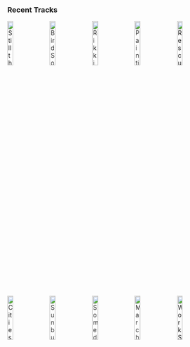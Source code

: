### Recent Tracks
[<img src='https://lastfm.freetls.fastly.net/i/u/300x300/90cee56abdea7f276e672ec502088977.png' width='16%' height='16%' alt='Still the One'>](https://www.last.fm/music/orleans/_/still%2bthe%2bone)&nbsp;&nbsp;&nbsp;&nbsp;[<img src='https://lastfm.freetls.fastly.net/i/u/300x300/0f04b67d5877a3c50877caf668062e8b.png' width='16%' height='16%' alt='Bird Song'>](https://www.last.fm/music/juniper%2bvale/_/bird%2bsong)&nbsp;&nbsp;&nbsp;&nbsp;[<img src='https://lastfm.freetls.fastly.net/i/u/300x300/c6ce2102cff33f954b3e7ef288a7c994.png' width='16%' height='16%' alt='Rikki Dont Lose That Number'>](https://www.last.fm/music/steely%2bdan/_/rikki%2bdon%2527t%2blose%2bthat%2bnumber)&nbsp;&nbsp;&nbsp;&nbsp;[<img src='https://lastfm.freetls.fastly.net/i/u/300x300/6e6f5d974dfea03c8e21668daa800cca.png' width='16%' height='16%' alt='Painting (Masterpiece)'>](https://www.last.fm/music/lewis%2bdel%2bmar/_/painting%2b%2528masterpiece%2529)&nbsp;&nbsp;&nbsp;&nbsp;[<img src='https://lastfm.freetls.fastly.net/i/u/300x300/4ab83b924d9f4b238ffe724169be899f.png' width='16%' height='16%' alt='Rescue'>](https://www.last.fm/music/yuna/_/rescue)&nbsp;&nbsp;&nbsp;&nbsp;<br>[<img src='https://lastfm.freetls.fastly.net/i/u/300x300/1168bc76c432ccae7839677d268eefb5.png' width='16%' height='16%' alt='Cities'>](https://www.last.fm/music/throttle/_/cities)&nbsp;&nbsp;&nbsp;&nbsp;[<img src='https://lastfm.freetls.fastly.net/i/u/300x300/91021a019c7551861065eb79fd86c59b.png' width='16%' height='16%' alt='Sunburn'>](https://www.last.fm/music/droeloe/_/sunburn)&nbsp;&nbsp;&nbsp;&nbsp;[<img src='https://lastfm.freetls.fastly.net/i/u/300x300/103f8253626746dc9b1957a34176af80.png' width='16%' height='16%' alt='Someday - Remastered'>](https://www.last.fm/music/sugar%2bray/_/someday%2b-%2bremastered)&nbsp;&nbsp;&nbsp;&nbsp;[<img src='https://lastfm.freetls.fastly.net/i/u/300x300/cf85ae66421144c5c4294b242443d302.png' width='16%' height='16%' alt='March: Hills to Climb'>](https://www.last.fm/music/tim%2bmyers/_/march%253a%2bhills%2bto%2bclimb)&nbsp;&nbsp;&nbsp;&nbsp;[<img src='https://lastfm.freetls.fastly.net/i/u/300x300/527818f973644bcecb30600364a07da9.png' width='16%' height='16%' alt='Work Song'>](https://www.last.fm/music/hozier/_/work%2bsong)&nbsp;&nbsp;&nbsp;&nbsp;<br>